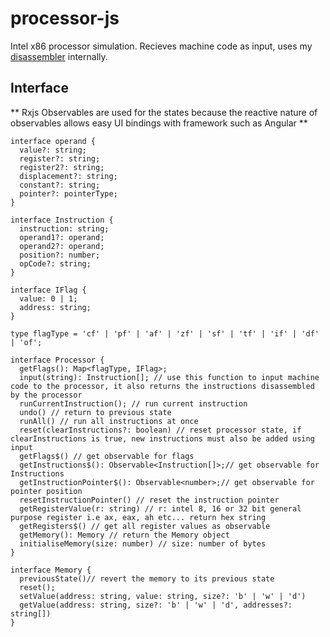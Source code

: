# processor-js
Intel x86 processor simulation. Recieves machine code as input, uses my [disassembler](#https://github.com/Jensen-Mourat/disassembler-intel-x86) internally.

## Interface

** Rxjs Observables are used for the states because the reactive nature of observables allows easy UI bindings with framework such as Angular **

```
interface operand {
  value?: string;
  register?: string;
  register2?: string;
  displacement?: string;
  constant?: string;
  pointer?: pointerType;
}

interface Instruction {
  instruction: string;
  operand1?: operand;
  operand2?: operand;
  position?: number;
  opCode?: string;
}

interface IFlag {
  value: 0 | 1;
  address: string;
}

type flagType = 'cf' | 'pf' | 'af' | 'zf' | 'sf' | 'tf' | 'if' | 'df' | 'of';

interface Processor {
  getFlags(): Map<flagType, IFlag>;
  input(string): Instruction[]; // use this function to input machine code to the processor, it also returns the instructions disassembled by the processor 
  runCurrentInstruction(); // run current instruction
  undo() // return to previous state
  runAll() // run all instructions at once
  reset(clearInstructions?: boolean) // reset processor state, if clearInstructions is true, new instructions must also be added using input
  getFlags$() // get observable for flags
  getInstructions$(): Observable<Instruction[]>;// get observable for Instructions
  getInstructionPointer$(): Observable<number>;// get observable for pointer position
  resetInstructionPointer() // reset the instruction pointer
  getRegisterValue(r: string) // r: intel 8, 16 or 32 bit general purpose register i.e ax, eax, ah etc... return hex string
  getRegisters$() // get all register values as observable
  getMemory(): Memory // return the Memory object
  initialiseMemory(size: number) // size: number of bytes
}

interface Memory {
  previousState()// revert the memory to its previous state
  reset();
  setValue(address: string, value: string, size?: 'b' | 'w' | 'd') 
  getValue(address: string, size?: 'b' | 'w' | 'd', addresses?: string[])
}
```
